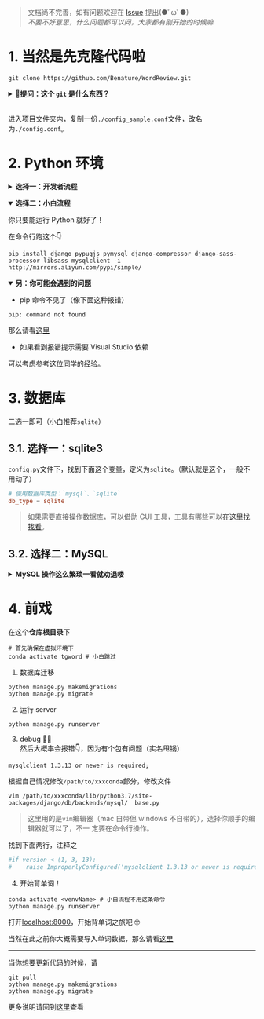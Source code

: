>文档尚不完善，如有问题欢迎在 [Issue](https://github.com/Benature/WordReview/issues) 提出(●ﾟωﾟ●)  
>*不要不好意思，什么问题都可以问，大家都有刚开始的时候嘛*

# 1. 当然是先克隆代码啦

```shell
git clone https://github.com/Benature/WordReview.git
```

<b><details><summary>🙋提问：这个 `git` 是什么东西？</summary></b>

如果你不知道 git 是什么，请到[此处](https://git-scm.com/downloads)下载安装。

关于安装的选项，可以自行搜索`win/mac 安装 git`等字样，找一篇点击量高的博客参考即可。

</details>
</br>

进入项目文件夹内，复制一份`./config_sample.conf`文件，改名为`./config.conf`。

# 2. Python 环境

<b><details><summary>选择一：开发者流程</summary></b>

1. Install `Miniconda` (recommanded) or `Anaconda` at first.
2. create a virtual environment  
  名字随便定，这里以`word`为例

```shell
conda create -n tgword python=3
```

>如果你没有其他 django 的项目，偷懒起见可以不创建虚拟环境，以及下面关于虚拟环境的步骤。

3. activate the environment

```shell
source activate word 
```

此时命令行左边应该有显示`(word)`

4. install requirements

```shell
pip install -r requirements.txt
```

</details>

<b><details open><summary>选择二：小白流程</summary></b>

你只要能运行 Python 就好了！

在命令行跑这个👇

```shell
pip install django pypugjs pymysql django-compressor django-sass-processor libsass mysqlclient -i http://mirrors.aliyun.com/pypi/simple/ 
```

</details>

<b><details open><summary>另：你可能会遇到的问题</summary></b>

- pip 命令不见了（像下面这种报错）

```shell
pip: command not found
```

那么请看[这里](https://benature.github.io/python-code/pip-cmd-not-found/)

<!-- - 其他你 handle 不了的报错
  那就退而求其次跑下面这个吧 -->

- 如果看到报错提示需要 Visual Studio 依赖

可以考虑参考[这位同学](https://github.com/Benature/WordReview/issues/6#issuecomment-619561082)的经验。

</details>


# 3. 数据库

二选一即可（小白推荐`sqlite`）

## 3.1. 选择一：sqlite3


`config.py`文件下，找到下面这个变量，定义为`sqlite`。（默认就是这个，一般不用动了）

```conf
# 使用数据库类型：`mysql`、`sqlite`
db_type = sqlite
```

<!-- >不过我是用 MySQL 的，如果想直接操作数据库的话，主要靠你自己百度的，你来问我我也是去百度的。  
>当然，只要你操作正常，一般没必要去直接操作数据库的。   -->
>如果需要直接操作数据库，可以借助 GUI 工具，工具有哪些可以[在这里找找看](https://www.bing.com/search?q=sqlite+GUI)。

## 3.2. 选择二：MySQL

<b><details><summary>MySQL 操作这么繁琐一看就劝退喽</summary></b>

### 3.2.1. Install

<b><details><summary>MacOS</summary></b>
1. 下载  
download from <https://dev.mysql.com/downloads/mysql/>, select `macOS 10.14 (x86, 64-bit), DMG Archive`(.dmg file)

>顺路会看到一个叫 workbench 的，可视化工具，就像看 excel 看数据库，which is recommended.

2. 安装  
clike `next` all the way.

3. 设置环境变量

如果`mysql -Version`命令会报错，补一下环境变量

```shell
vim ~/.bash_profile
# 增加以下这行
PATH=$PATH:/usr/local/mysql/bin
```

</details>

<b><details><summary>Windows</summary></b>
同样在<https://dev.mysql.com/downloads/mysql/>下载，略。
</details>

<b><details><summary>Ubuntu</summary></b>

```shell
# download the configuration
wget https://dev.mysql.com/get/mysql-apt-config_0.8.14-1_all.deb
sudo dpkg -i mysql-apt-config_0.8.14-1_all.deb
# default is fine, select OK and return

sudo apt update
sudo apt-get install mysql-server
# set password(spa2020)
# use strong password encryption

sudo mysql_secure_installation
# enter password
# n (不换root密码)
# Remove anonymous users? : y（删除匿名用户）
# Disallow root login remotely?: n（是否禁止 root 远程登录）
# Remove test database and access to it? : y（删除测试数据库）
# Reload privilege tables now? : y（立即重新加载特权表）

mysql -V # check version
# mysql  Ver 8.0.19 for Linux on x86_64 (MySQL Community Server - GPL)
```

</details>

<b><details><summary>WSL</summary></b>
参见[此文](https://benature.github.io/linux/wsl-install-mysql8/)
</details>


>macOS 和 Windows 下可以装个数据库 GUI app  
>  - MySQL Workbench (free & recommend)  
>  ~~如同处理 excel，不用学 mysql 命令也能操作数据库啦~~

### 3.2.2. Mysql configuration

登录进入 mysql 命令行，密码是安装时候设置的那个。

```shell
mysql -uroot -p
```

```sql
show databases;
use mysql;
create database tg_word_db character set utf8;
create user 'tg_word_user'@'localhost' identified by 'tg_word2020'; -- 新建用户
grant all privileges ON tg_word_db.* TO 'tg_word_user'@'localhost'; -- 授权
flush privileges; -- 刷新系统权限表
```

>如果你在这里自定义了数据库名和用户名的话，需要去`config.py`内修改对应的数据库配置

`config.py`文件下，找到下面这个变量，定义为`mysql`。（默认就是这个，一般不用动了）

```conf
# 使用数据库类型：`mysql`、`sqlite`
db_type = mysql
```

</details>


# 4. 前戏

在这个**仓库根目录**下

```shell
# 首先确保在虚拟环境下
conda activate tgword # 小白跳过
```

1. 数据库迁移
  
  ```shell
  python manage.py makemigrations
  python manage.py migrate
  ```

2. 运行 server
  
  ```shell
  python manage.py runserver
  ```

3. debug 🤦‍♂️  
  然后大概率会报错👇，因为有个包有问题（实名甩锅）
  
  ```error
  mysqlclient 1.3.13 or newer is required;
  ```
  
  根据自己情况修改`/path/to/xxxconda`部分，修改文件
  
  ```shell
  vim /path/to/xxxconda/lib/python3.7/site-packages/django/db/backends/mysql/  base.py
  ```
  
  >这里用的是`vim`编辑器（mac 自带但 windows 不自带的），选择你顺手的编辑器就可以了，不一  定要在命令行操作。
  
  找到下面两行，注释之
  
  ```python
  #if version < (1, 3, 13):
  #    raise ImproperlyConfigured('mysqlclient 1.3.13 or newer is required;   you have %s.' % Database.__version__)
  ```

4. 开始背单词！

  ```shell
  conda activate <venvName> # 小白流程不用这条命令
  python manage.py runserver
  ```

  打开[localhost:8000](localhost:8000/)，开始背单词之旅吧 🤓

当然在此之前你大概需要导入单词数据，那么请看[这里](./database_init.md)

---

当你想要更新代码的时候，请

```shell
git pull
python manage.py makemigrations
python manage.py migrate
```

更多说明请回到[这里](https://github.com/Benature/WordReview#%E4%BD%BF%E7%94%A8)查看